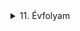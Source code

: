 

<details>
<summary>11. Évfolyam</summary>


<details>
<summary>Vezetéknélküli LED</summary>


## Kapcsolási rajz:
![asd](/img/LED/20230216_105507.jpg)



## Alkatrészek:
|Név|Jelölés|Érték/Típus|Darab|
|:---|:---:|:---:|:---:|
|Feszültség|V1|3V-6V|-|
|Ellenállás|R1|5,6K|1|
|Kondenzátor|C1|1nF|1|
|Kondenzátor|C2|-|-|
|Kondenzátor|C3|4,7nF|1|
|Kondenzátor|C4|470nF|1|
|Tranzisztor|T1|BC639|1|
|Rézhuzal|-|~4,6cm|1|

## Képek:
### Forrasztás előtt

![asd](/img/LED/20230210_091954.jpg)



### Összeforrasztva

![asd](/img/LED/20230210_094549.jpg)


![asd](/img/LED/20230210_094555.jpg)


![asd](/img/LED//20230210_094602.jpg)



### Rézhuzal felforrasztása után

![asd](/img/LED/20230210_104012.jpg)


![asd](/img/LED/20230210_104018.jpg)
</details>

<details>
<summary>Roulette</summary>

## A kit az alkatrészekkel

![asd](/img/Roulette/20221111_090818.jpg)


![asd](/img/Roulette/20221111_090927.jpg)


![asd](/img/Roulette/20221111_091330.jpg)


### Útmutató Kapcsolásirajzal
![asd](/img/Roulette/20221111_091359.jpg)


![asd](/img/Roulette/20221111_091404.jpg)


### Összeforrasztva
![asd](/img/Roulette/20221111_125523.jpg)


![asd](/img/Roulette/20221111_125533.jpg)


![asd](/img/Roulette/20221111_125538.jpg)

</details>

<details>
<summary>Mini Teslatekercs</summary>

### Nyomtatott Áramkör
![asd](/img/Mini_teslatekercs/20230112_102348.jpg)


### Alkatrészek
![asd](/img/Mini_teslatekercs/20230112_101918.jpg)


### Forrasztás előtt
![asd](/img/Mini_teslatekercs/20230112_101828.jpg)


![asd](/img/Mini_teslatekercs/20230112_101824.jpg)


</details>

<details>
<summary>Astabil Multivibrátor</summary>

## Kapcsolásirajz
![asd](/img/Astabil_multivibrator/20230228_192153.jpg)

### Alkatrészek
|Név|Jelölés|Érték/Típus|Darab|
|:---|:---:|:---:|:---:|
|Ellenállás|R1,R2|29,75kOhm|2|
|Ellenállás|R3,R4|0,672kOhm|2|
|Kondenzátor|C1,C2|--|2|
|Tranzisztor|Q1,Q2|BC639|2|
|LED|LED1,LED2|--|2|


### Breadboard-on összerakva
![asd](/img/Astabil_multivibrator/20221104_112042.jpg)



![asd](/img/Astabil_multivibrator/20221104_112047.jpg)



![asd](/img/Astabil_multivibrator/20221104_112052.jpg)


### NYÁK-on összerakva forrasztás nélkül
![asd](/img/Astabil_multivibrator/20221104_113939.jpg)


### NYÁK-ra forrasztva
![asd](/img/Astabil_multivibrator/20221104_131113.jpg)



![asd](/img/Astabil_multivibrator/20221104_131117.jpg)



</details>

<details>
<summary>IC Vezérlés</summary>

## 4092D CMOS IC igazságtáblával
![asd](/img/IC_vezerles/20230224_133518.jpg)


### Említett IC igazságtáblájának tesztelése NI myDAQ segítségével
![asd](/img/IC_vezerles/20230224_133937.jpg)


![asd](/img/IC_vezerles/20230224_133943.jpg)


![asd](/img/IC_vezerles/20230224_133950.jpg)


![asd](/img/IC_vezerles/20230224_133953.jpg)

## 4093D IC összekötve egy 7406 TTL IC-vel és LED-ekkel
### Kapcsolási rajz
![asd](/img/IC_vezerles/20230228_204446.jpg)


### Futtatás közben
![asd](/img/IC_vezerles/20230224_141035.jpg)


![asd](/img/IC_vezerles/20230224_141039.jpg)

</details>

<details>
<summary>Igazságtábla</summary>
|--|--|--|
</details>

</details>